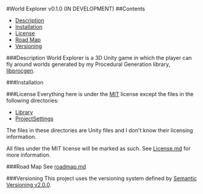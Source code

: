 #World Explorer v0.1.0 (IN DEVELOPMENT)
##Contents
+ [Description](#description)
+ [Installation](#installation)
+ [License](#license)
+ [Road Map](#road-map)
+ [Versioning](#versioning)

###Description
World Explorer is a 3D Unity game in which the player can fly around
worlds generated by my Procedural Generation library,
[libprocgen](https://github.com/callumW/libprocgen).

###Installation


###License
Everything here is under the [MIT](https://opensource.org/licenses/MIT) license
except the files in the following directories:
+ [Library](Library/)
+ [ProjectSettings](ProjectSettings/)

The files in these directories are Unity files and I don't know their
licensing information.

All files under the MIT license will be marked as such. See
[License.md](License.md) for more information.

###Road Map
See [roadmap.md](roadmap.md)

###Versioning
This project uses the versioning system defined by
[Semantic Versioning v2.0.0](http://semver.org/spec/v2.0.0.html).
